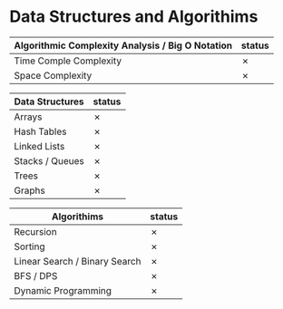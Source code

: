 # Data Structures and Algorithims
<!--&check;-->
<!--&cross;-->
| Algorithmic Complexity Analysis / Big O Notation               | status |
| ------------------------------------------------- | ---- |
| Time Comple Complexity  | &cross; |
| Space Complexity | &cross; |


| Data Structures                                   | status |
| ------------------------------------------------- | ---- |
| Arrays  | &cross; |
| Hash Tables  | &cross; |
| Linked Lists  | &cross; |
| Stacks / Queues  | &cross; |
|  Trees | &cross; |
|  Graphs | &cross; |

| Algorithims                                       | status |
| ------------------------------------------------- | ---- |
| Recursion  | &cross; |
| Sorting  | &cross; |
| Linear Search / Binary Search | &cross; |
| BFS / DPS | &cross; |
| Dynamic Programming  | &cross; |
